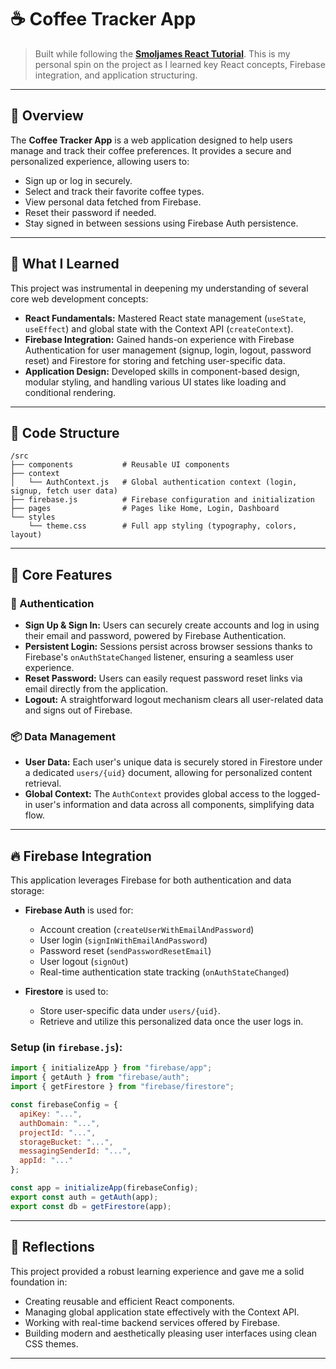 # ☕ Coffee Tracker App

> Built while following the **[Smoljames React Tutorial](https://www.youtube.com/@Smoljames)**. This is my personal spin on the project as I learned key React concepts, Firebase integration, and application structuring.

---

## 🚀 Overview

The **Coffee Tracker App** is a web application designed to help users manage and track their coffee preferences. It provides a secure and personalized experience, allowing users to:

* Sign up or log in securely.
* Select and track their favorite coffee types.
* View personal data fetched from Firebase.
* Reset their password if needed.
* Stay signed in between sessions using Firebase Auth persistence.

---

## 🧠 What I Learned

This project was instrumental in deepening my understanding of several core web development concepts:

* **React Fundamentals:** Mastered React state management (`useState`, `useEffect`) and global state with the Context API (`createContext`).
* **Firebase Integration:** Gained hands-on experience with Firebase Authentication for user management (signup, login, logout, password reset) and Firestore for storing and fetching user-specific data.
* **Application Design:** Developed skills in component-based design, modular styling, and handling various UI states like loading and conditional rendering.

---

## 📁 Code Structure

```
/src
├── components           # Reusable UI components
├── context
│   └── AuthContext.js   # Global authentication context (login, signup, fetch user data)
├── firebase.js          # Firebase configuration and initialization
├── pages                # Pages like Home, Login, Dashboard
└── styles
    └── theme.css        # Full app styling (typography, colors, layout)
```

---

## 🔧 Core Features

### 🔐 Authentication

* **Sign Up & Sign In:** Users can securely create accounts and log in using their email and password, powered by Firebase Authentication.
* **Persistent Login:** Sessions persist across browser sessions thanks to Firebase's `onAuthStateChanged` listener, ensuring a seamless user experience.
* **Reset Password:** Users can easily request password reset links via email directly from the application.
* **Logout:** A straightforward logout mechanism clears all user-related data and signs out of Firebase.

### 📦 Data Management

* **User Data:** Each user's unique data is securely stored in Firestore under a dedicated `users/{uid}` document, allowing for personalized content retrieval.
* **Global Context:** The `AuthContext` provides global access to the logged-in user's information and data across all components, simplifying data flow.

---

## 🔥 Firebase Integration

This application leverages Firebase for both authentication and data storage:

* **Firebase Auth** is used for:
    * Account creation (`createUserWithEmailAndPassword`)
    * User login (`signInWithEmailAndPassword`)
    * Password reset (`sendPasswordResetEmail`)
    * User logout (`signOut`)
    * Real-time authentication state tracking (`onAuthStateChanged`)

* **Firestore** is used to:
    * Store user-specific data under `users/{uid}`.
    * Retrieve and utilize this personalized data once the user logs in.

### Setup (in `firebase.js`):

```js
import { initializeApp } from "firebase/app";
import { getAuth } from "firebase/auth";
import { getFirestore } from "firebase/firestore";

const firebaseConfig = {
  apiKey: "...",
  authDomain: "...",
  projectId: "...",
  storageBucket: "...",
  messagingSenderId: "...",
  appId: "..."
};

const app = initializeApp(firebaseConfig);
export const auth = getAuth(app);
export const db = getFirestore(app);
```

---

## 🧠 Reflections

This project provided a robust learning experience and gave me a solid foundation in:

* Creating reusable and efficient React components.
* Managing global application state effectively with the Context API.
* Working with real-time backend services offered by Firebase.
* Building modern and aesthetically pleasing user interfaces using clean CSS themes.

---
